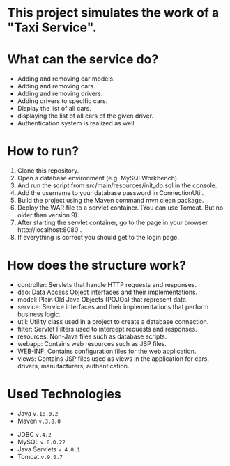 # This project simulates the work of a "Taxi Service".

# What can the service do?
- Adding and removing car models.
- Adding and removing cars.
- Adding and removing drivers.
- Adding drivers to specific cars.
- Display the list of all cars.
- displaying the list of all cars of the given driver.
- Authentication system is realized as well

# How to run?
1. Clone this repository.
2. Open a database environment (e.g. MySQLWorkbench). 
3. And run the script from src/main/resources/init_db.sql in the console.
4. Add the username to your database password in ConnectionUtil.
5. Build the project using the Maven command mvn clean package.
6. Deploy the WAR file to a servlet container. (You can use Tomcat. But no older than version 9).
7. After starting the servlet container, go to the page in your browser http://localhost:8080 .
8. If everything is correct you should get to the login page.

# How does the structure work?
- controller: Servlets that handle HTTP requests and responses.
- dao: Data Access Object interfaces and their implementations.
- model: Plain Old Java Objects (POJOs) that represent data.
- service: Service interfaces and their implementations that perform business logic.
- util: Utility class used in a project to create a database connection.
- filter: Servlet Filters used to intercept requests and responses.
- resources: Non-Java files such as database scripts.
- webapp: Contains web resources such as JSP files.
- WEB-INF: Contains configuration files for the web application.
- views: Contains JSP files used as views in the application for cars, drivers, manufacturers, authentication.

# Used Technologies
- Java `v.18.0.2`
- Maven `v.3.8.0`
* JDBC `v.4.2`
* MySQL `v.8.0.22`
* Java Servlets `v.4.0.1`
* Tomcat `v.9.0.7`